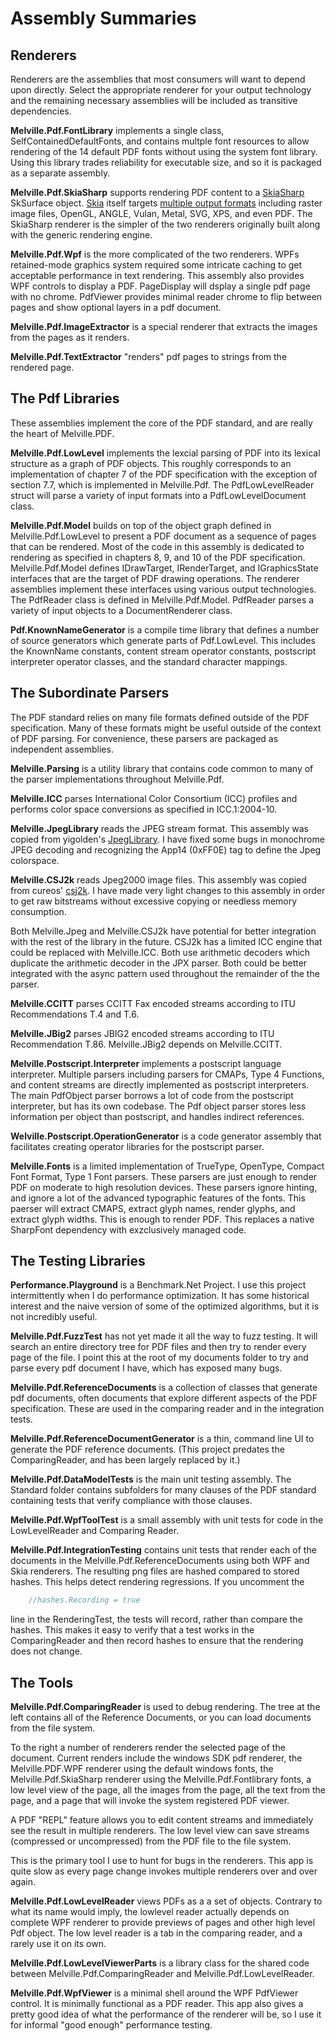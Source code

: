 ﻿# Assembly Summaries

## Renderers
Renderers are the assemblies that most consumers will want to depend upon directly.  Select the appropriate
renderer for your output technology and the remaining necessary assemblies will be included as transitive
dependencies.

**Melville.Pdf.FontLibrary** implements a single class, SelfContainedDefaultFonts, and contains multple font
resources to allow rendering of the 14 default PDF fonts without using the system font library.  Using this
library trades reliability for executable size, and so it is packaged as a separate assembly.

**Melville.Pdf.SkiaSharp** supports rendering PDF content to a [SkiaSharp](https://github.com/mono/SkiaSharp) SkSurface
object.  [Skia](https://skia.org/) itself
targets [multiple output formats](https://en.wikipedia.org/wiki/Skia_Graphics_Engine) including raster image
files, OpenGL, ANGLE, Vulan, Metal, SVG, XPS, and even PDF.  The SkiaSharp renderer is the simpler of the
two renderers originally built along with the generic rendering engine.

**Melville.Pdf.Wpf** is the more complicated of the two renderers.  WPFs retained-mode graphics system
required some intricate caching to get acceptable performance in text rendering.  This assembly also
provides WPF controls to display a PDF.  PageDisplay will dsplay a single pdf page with no chrome.  PdfViewer
provides minimal reader chrome to flip between pages and show optional layers in a pdf document.

**Melville.Pdf.ImageExtractor** is a special renderer that extracts the images from the pages as it renders.

**Melville.Pdf.TextExtractor** "renders" pdf pages to strings from the rendered page.

## The Pdf Libraries
These assemblies implement the core of the PDF standard, and are really the heart of Melville.PDF.

**Melville.Pdf.LowLevel** implements the lexcial parsing of PDF into its lexical structure as a graph of
PDF objects.  This roughly corresponds to an implementation of chapter 7 of the PDF specification with the
exception of section 7.7, which is implemented in Melville.Pdf.  The PdfLowLevelReader struct will parse
a variety of input formats into a PdfLowLevelDocument class.

**Melville.Pdf.Model** builds on top of the object graph defined in Melville.Pdf.LowLevel to present a PDF
document as a sequence of pages that can be rendered.  Most of the code in this assembly is dedicated to
rendering as specified in chapters 8, 9, and 10 of the PDF specification.  Melville.Pdf.Model defines
IDrawTarget, IRenderTarget, and IGraphicsState interfaces that are the target of PDF drawing operations.  The
renderer assemblies implement these interfaces using various output technologies.  The PdfReader class is
defined in Melville.Pdf.Model.  PdfReader parses a variety of input objects to a DocumentRenderer class.

**Pdf.KnownNameGenerator** is a compile time library that defines a number of source generators which
generate parts of Pdf.LowLevel.  This includes the KnownName constants, content stream operator constants,
postscript interpreter operator classes, and the standard character mappings.

## The Subordinate Parsers
The PDF standard relies on many file formats defined outside of the PDF specification.  Many of these formats
might be useful outside of the context of PDF parsing.  For convenience, these parsers are packaged as
independent assemblies.

**Melville.Parsing** is a utility library that contains code common to many of the parser implementations
throughout Melville.Pdf.

**Melville.ICC** parses International Color Consortium (ICC) profiles and performs color space conversions as
specified in ICC.1:2004-10.

**Melville.JpegLibrary** reads the JPEG stream format.  This assembly was copied from yigolden's
[JpegLibrary](https://github.com/yigolden/JpegLibrary).  I have fixed some bugs in monochrome JPEG decoding
and recognizing the App14 (0xFF0E) tag to define the Jpeg colorspace.

**Melville.CSJ2k** reads Jpeg2000 image files.  This assembly was copied from cureos'
[csj2k](https://github.com/cureos/csj2k).  I have made very light changes to this assembly in order to get
raw bitstreams without excessive copying or needless memory consumption.

Both Melville.Jpeg and Melville.CSJ2k have potential for better integration with the rest of the library in
the future.  CSJ2k has a limited ICC engine that could be replaced with Melville.ICC.  Both use arithmetic
decoders which duplicate the arithmetic decoder in the JPX parser.  Both could be better integrated with
the async pattern used throughout the remainder of the the parser.

**Melville.CCITT** parses CCITT Fax encoded streams according to ITU Recommendations T.4 and T.6.

**Melville.JBig2** parses JBIG2 encoded streams according to ITU Recommendation T.86.  Melville.JBig2 depends
on Melville.CCITT.

**Melville.Postscript.Interpreter** implements a postscript language interpreter.  Multiple parsers including parsers for CMAPs, Type 4 Functions, and content streams are directly
implemented as postscript interpreters.  The  main PdfObject parser borrows a lot of code from the postscript interpreter, but has its own codebase.  The Pdf object parser stores
less information per object than postscript, and handles indirect references.

**Welville.Postscript.OperationGenerator** is a code generator assembly that facilitates creating operator libraries
for the postscript parser.

**Melville.Fonts** is a limited implementation of TrueType, OpenType, Compact Font Format, Type 1 Font parsers.  These parsers are just enough to render PDF on moderate to high resolution
devices.  These parsers ignore hinting, and ignore a lot of the advanced typographic features of the fonts.  This paerser will extract CMAPS, extract glyph names, render glyphs, and extract
glyph widths.  This is enough to render PDF.  This replaces a native SharpFont dependency with exzclusively managed code.

## The Testing Libraries

**Performance.Playground** is a Benchmark.Net Project.  I use this project intermittently when I do 
performance optimization.  It has some historical interest and the naive version of some of the optimized
algorithms, but it is not incredibly useful.

**Melville.Pdf.FuzzTest** has not yet made it all the way to fuzz testing.  It will search an entire 
directory tree for PDF files and then try to render every page of the file.  I point this at the root
of my documents folder to try and parse every pdf document I have, which has exposed many bugs.

**Melville.Pdf.ReferenceDocuments** is a collection of classes that generate pdf documents, often documents
that explore different aspects of the PDF specification.  These are used in the comparing reader and in the
integration tests.

**Melville.Pdf.ReferenceDocumentGenerator** is a thin, command line UI to generate the PDF reference 
documents.  (This project predates the ComparingReader, and has been largely replaced by it.)

**Melville.Pdf.DataModelTests** is the main unit testing assembly.  The Standard folder contains subfolders
for many clauses of the PDF standard containing tests that verify compliance with those clauses.

**Melville.Pdf.WpfToolTest** is a small assembly with unit tests for code in the LowLevelReader and
Comparing Reader.

**Melville.Pdf.IntegrationTesting** contains unit tests that render each of the documents in the 
Melville.Pdf.ReferenceDocuments using both WPF and Skia renderers.  The resulting png files are hashed
compared to stored hashes.  This helps detect rendering regressions.  If you uncomment the 
````c#
    //hashes.Recording = true
````
line in the RenderingTest, the tests will record, rather than compare the hashes.  This makes it easy to
verify that a test works in the ComparingReader and then record hashes to ensure that the rendering does 
not change.

## The Tools
**Melville.Pdf.ComparingReader** is used to debug rendering.  The tree at the left contains all of the
Reference Documents, or you can load documents from the file system.  

To the right a number of renderers render the selected page of the document.  Current
renders include the windows SDK pdf renderer, the Melville.PDF.WPF renderer using the default windows fonts,
the Melville.Pdf.SkiaSharp renderer using the Melville.Pdf.Fontlibrary fonts, a low level view of the page,
all the images from the page, all the text from the page,
and a page that will invoke the system registered PDF viewer.  

A PDF "REPL" feature allows you to edit content streams and immediately see the result in multiple renderers.
The low level view can save streams (compressed or uncompressed) from the PDF file to the file system.

This is the primary tool I use to hunt for bugs in the renderers.  This app is quite slow as every page 
change invokes multiple renderers over and over again.

**Melville.Pdf.LowLevelReader** views PDFs as a a set of objects.  Contrary to what its name would imply, the
lowlevel reader actually depends on complete WPF renderer to provide previews of pages and other high level
Pdf object.  The low level reader is a tab in the comparing reader, and a rarely use it on its own.

**Melville.Pdf.LowLevelViewerParts** is a library class for the shared code between
Melville.Pdf.ComparingReader and Melville.Pdf.LowLevelReader.  

**Melville.Pdf.WpfViewer** is a minimal shell around the WPF PdfViewer control.  It is minimally functional
as a PDF reader.  This app also gives a pretty good idea of what the performance of the renderer will be, so
I use it for informal "good enough" performance testing. 
